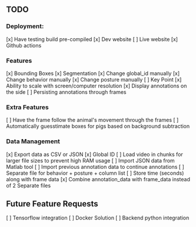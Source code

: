 ## TODO

### Deployment:
[x] Have testing build pre-compiled
[x] Dev website
[ ] Live website
[x] Github actions

### Features
[x] Bounding Boxes
[x] Segmentation
[x] Change global_id manually
[x] Change behavior manually
[x] Change posture manually
[ ] Key Point
[x] Ability to scale with screen/computer resolution
[x] Display annotations on the side
[ ] Persisting annotations through frames

### Extra Features
[ ] Have the frame follow the animal's movement through the frames
[ ] Automatically guesstimate boxes for pigs based on background subtraction

### Data Management
[x] Export data as CSV or JSON
[x] Global ID
[ ] Load video in chunks for larger file sizes to prevent high RAM usage
[ ] Import JSON data from Matlab tool
[ ] Import previous annotation data to continue annotations
[ ] Separate file for behavior + posture + column list
[ ] Store time (seconds) along with frame data
[x] Combine annotation_data with frame_data instead of 2 Separate files

## Future Feature Requests
[ ] Tensorflow integration
[ ] Docker Solution
[ ] Backend python integration